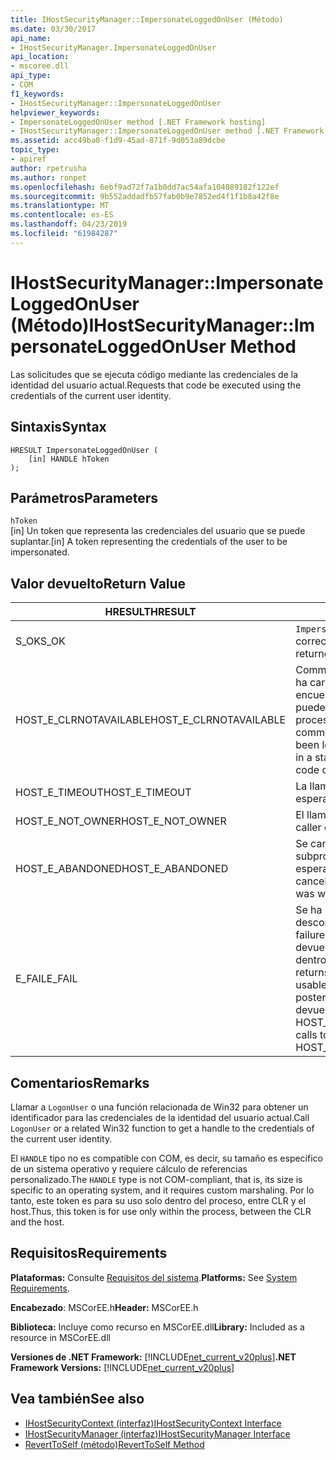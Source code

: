 ```yaml
---
title: IHostSecurityManager::ImpersonateLoggedOnUser (Método)
ms.date: 03/30/2017
api_name:
- IHostSecurityManager.ImpersonateLoggedOnUser
api_location:
- mscoree.dll
api_type:
- COM
f1_keywords:
- IHostSecurityManager::ImpersonateLoggedOnUser
helpviewer_keywords:
- ImpersonateLoggedOnUser method [.NET Framework hosting]
- IHostSecurityManager::ImpersonateLoggedOnUser method [.NET Framework hosting]
ms.assetid: acc49ba0-f1d9-45ad-871f-9d053a89dcbe
topic_type:
- apiref
author: rpetrusha
ms.author: ronpet
ms.openlocfilehash: 6ebf9ad72f7a1b0dd7ac54afa104089182f122ef
ms.sourcegitcommit: 9b552addadfb57fab0b9e7852ed4f1f1b8a42f8e
ms.translationtype: MT
ms.contentlocale: es-ES
ms.lasthandoff: 04/23/2019
ms.locfileid: "61984287"
---
```

# <a name="ihostsecuritymanagerimpersonateloggedonuser-method"></a><span data-ttu-id="9e26c-102">IHostSecurityManager::ImpersonateLoggedOnUser (Método)</span><span class="sxs-lookup"><span data-stu-id="9e26c-102">IHostSecurityManager::ImpersonateLoggedOnUser Method</span></span>
<span data-ttu-id="9e26c-103">Las solicitudes que se ejecuta código mediante las credenciales de la identidad del usuario actual.</span><span class="sxs-lookup"><span data-stu-id="9e26c-103">Requests that code be executed using the credentials of the current user identity.</span></span>  
  
## <a name="syntax"></a><span data-ttu-id="9e26c-104">Sintaxis</span><span class="sxs-lookup"><span data-stu-id="9e26c-104">Syntax</span></span>  
  
```  
HRESULT ImpersonateLoggedOnUser (  
    [in] HANDLE hToken  
);  
```  
  
## <a name="parameters"></a><span data-ttu-id="9e26c-105">Parámetros</span><span class="sxs-lookup"><span data-stu-id="9e26c-105">Parameters</span></span>  
 `hToken`  
 <span data-ttu-id="9e26c-106">[in] Un token que representa las credenciales del usuario que se puede suplantar.</span><span class="sxs-lookup"><span data-stu-id="9e26c-106">[in] A token representing the credentials of the user to be impersonated.</span></span>  
  
## <a name="return-value"></a><span data-ttu-id="9e26c-107">Valor devuelto</span><span class="sxs-lookup"><span data-stu-id="9e26c-107">Return Value</span></span>  
  
|<span data-ttu-id="9e26c-108">HRESULT</span><span class="sxs-lookup"><span data-stu-id="9e26c-108">HRESULT</span></span>|<span data-ttu-id="9e26c-109">Descripción</span><span class="sxs-lookup"><span data-stu-id="9e26c-109">Description</span></span>|  
|-------------|-----------------|  
|<span data-ttu-id="9e26c-110">S_OK</span><span class="sxs-lookup"><span data-stu-id="9e26c-110">S_OK</span></span>|<span data-ttu-id="9e26c-111">`ImpersonateLoggedOnUser` se devolvió correctamente.</span><span class="sxs-lookup"><span data-stu-id="9e26c-111">`ImpersonateLoggedOnUser` returned successfully.</span></span>|  
|<span data-ttu-id="9e26c-112">HOST_E_CLRNOTAVAILABLE</span><span class="sxs-lookup"><span data-stu-id="9e26c-112">HOST_E_CLRNOTAVAILABLE</span></span>|<span data-ttu-id="9e26c-113">Common language runtime (CLR) no se ha cargado en un proceso o el CLR se encuentra en un estado en el que no se puede ejecutar código administrado o procesar la llamada correctamente.</span><span class="sxs-lookup"><span data-stu-id="9e26c-113">The common language runtime (CLR) has not been loaded into a process, or the CLR is in a state in which it cannot run managed code or process the call successfully.</span></span>|  
|<span data-ttu-id="9e26c-114">HOST_E_TIMEOUT</span><span class="sxs-lookup"><span data-stu-id="9e26c-114">HOST_E_TIMEOUT</span></span>|<span data-ttu-id="9e26c-115">La llamada ha agotado el tiempo de espera.</span><span class="sxs-lookup"><span data-stu-id="9e26c-115">The call timed out.</span></span>|  
|<span data-ttu-id="9e26c-116">HOST_E_NOT_OWNER</span><span class="sxs-lookup"><span data-stu-id="9e26c-116">HOST_E_NOT_OWNER</span></span>|<span data-ttu-id="9e26c-117">El llamador no posee el bloqueo.</span><span class="sxs-lookup"><span data-stu-id="9e26c-117">The caller does not own the lock.</span></span>|  
|<span data-ttu-id="9e26c-118">HOST_E_ABANDONED</span><span class="sxs-lookup"><span data-stu-id="9e26c-118">HOST_E_ABANDONED</span></span>|<span data-ttu-id="9e26c-119">Se canceló un evento mientras un subproceso bloqueado o fibra estaba esperando en ella.</span><span class="sxs-lookup"><span data-stu-id="9e26c-119">An event was canceled while a blocked thread or fiber was waiting on it.</span></span>|  
|<span data-ttu-id="9e26c-120">E_FAIL</span><span class="sxs-lookup"><span data-stu-id="9e26c-120">E_FAIL</span></span>|<span data-ttu-id="9e26c-121">Se ha producido un error irrecuperable desconocido.</span><span class="sxs-lookup"><span data-stu-id="9e26c-121">An unknown catastrophic failure occurred.</span></span> <span data-ttu-id="9e26c-122">Cuando un método devuelve E_FAIL, CLR ya no es utilizable dentro del proceso.</span><span class="sxs-lookup"><span data-stu-id="9e26c-122">When a method returns E_FAIL, the CLR is no longer usable within the process.</span></span> <span data-ttu-id="9e26c-123">Las llamadas posteriores a métodos de hospedaje devuelven HOST_E_CLRNOTAVAILABLE.</span><span class="sxs-lookup"><span data-stu-id="9e26c-123">Subsequent calls to hosting methods return HOST_E_CLRNOTAVAILABLE.</span></span>|  
  
## <a name="remarks"></a><span data-ttu-id="9e26c-124">Comentarios</span><span class="sxs-lookup"><span data-stu-id="9e26c-124">Remarks</span></span>  
 <span data-ttu-id="9e26c-125">Llamar a `LogonUser` o una función relacionada de Win32 para obtener un identificador para las credenciales de la identidad del usuario actual.</span><span class="sxs-lookup"><span data-stu-id="9e26c-125">Call `LogonUser` or a related Win32 function to get a handle to the credentials of the current user identity.</span></span>  
  
 <span data-ttu-id="9e26c-126">El `HANDLE` tipo no es compatible con COM, es decir, su tamaño es específico de un sistema operativo y requiere cálculo de referencias personalizado.</span><span class="sxs-lookup"><span data-stu-id="9e26c-126">The `HANDLE` type is not COM-compliant, that is, its size is specific to an operating system, and it requires custom marshaling.</span></span> <span data-ttu-id="9e26c-127">Por lo tanto, este token es para su uso solo dentro del proceso, entre CLR y el host.</span><span class="sxs-lookup"><span data-stu-id="9e26c-127">Thus, this token is for use only within the process, between the CLR and the host.</span></span>  
  
## <a name="requirements"></a><span data-ttu-id="9e26c-128">Requisitos</span><span class="sxs-lookup"><span data-stu-id="9e26c-128">Requirements</span></span>  
 <span data-ttu-id="9e26c-129">**Plataformas:** Consulte [Requisitos del sistema](../../../../docs/framework/get-started/system-requirements.md).</span><span class="sxs-lookup"><span data-stu-id="9e26c-129">**Platforms:** See [System Requirements](../../../../docs/framework/get-started/system-requirements.md).</span></span>  
  
 <span data-ttu-id="9e26c-130">**Encabezado**: MSCorEE.h</span><span class="sxs-lookup"><span data-stu-id="9e26c-130">**Header:** MSCorEE.h</span></span>  
  
 <span data-ttu-id="9e26c-131">**Biblioteca:** Incluye como recurso en MSCorEE.dll</span><span class="sxs-lookup"><span data-stu-id="9e26c-131">**Library:** Included as a resource in MSCorEE.dll</span></span>  
  
 <span data-ttu-id="9e26c-132">**Versiones de .NET Framework:** [!INCLUDE[net_current_v20plus](../../../../includes/net-current-v20plus-md.md)]</span><span class="sxs-lookup"><span data-stu-id="9e26c-132">**.NET Framework Versions:** [!INCLUDE[net_current_v20plus](../../../../includes/net-current-v20plus-md.md)]</span></span>  
  
## <a name="see-also"></a><span data-ttu-id="9e26c-133">Vea también</span><span class="sxs-lookup"><span data-stu-id="9e26c-133">See also</span></span>

- [<span data-ttu-id="9e26c-134">IHostSecurityContext (interfaz)</span><span class="sxs-lookup"><span data-stu-id="9e26c-134">IHostSecurityContext Interface</span></span>](../../../../docs/framework/unmanaged-api/hosting/ihostsecuritycontext-interface.md)
- [<span data-ttu-id="9e26c-135">IHostSecurityManager (interfaz)</span><span class="sxs-lookup"><span data-stu-id="9e26c-135">IHostSecurityManager Interface</span></span>](../../../../docs/framework/unmanaged-api/hosting/ihostsecuritymanager-interface.md)
- [<span data-ttu-id="9e26c-136">RevertToSelf (método)</span><span class="sxs-lookup"><span data-stu-id="9e26c-136">RevertToSelf Method</span></span>](../../../../docs/framework/unmanaged-api/hosting/ihostsecuritymanager-reverttoself-method.md)
